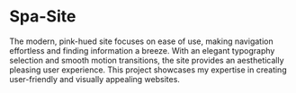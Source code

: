 # Spa-Site
The modern, pink-hued site focuses on ease of use, making navigation effortless and finding information a breeze. With an elegant typography selection and smooth motion transitions, the site provides an aesthetically pleasing user experience. This project showcases my expertise in creating user-friendly and visually appealing websites.
